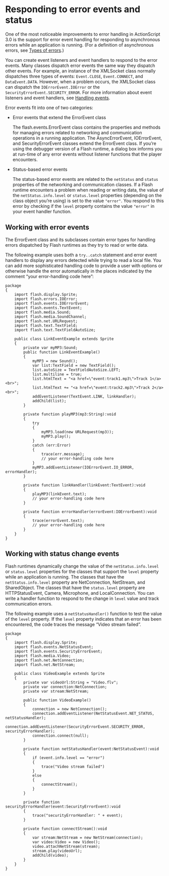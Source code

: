 # Responding to error events and status

<div>

One of the most noticeable improvements to error handling in
ActionScript 3.0 is the support for error event handling for responding
to asynchronous errors while an application is running. (For a
definition of asynchronous errors, see [Types of errors](./types-of-errors.md).)

You can create event listeners and event handlers to respond to the
error events. Many classes dispatch error events the same way they
dispatch other events. For example, an instance of the XMLSocket class
normally dispatches three types of events:
`Event.CLOSE`,
`Event.CONNECT`, and
`DataEvent.DATA`. However, when a problem
occurs, the XMLSocket class can dispatch the
`IOErrorEvent.IOError` or the
`SecurityErrorEvent.SECURITY_ERROR`. For
more information about event listeners and event handlers, see [Handling events](../handling-events/index.md).

Error events fit into one of two categories:

- Error events that extend the ErrorEvent class

  The flash.events.ErrorEvent class contains the properties and
  methods for managing errors related to networking and communication
  operations in a running application. The AsyncErrorEvent,
  IOErrorEvent, and SecurityErrorEvent classes extend the ErrorEvent
  class. If you’re using the debugger version of a Flash runtime, a
  dialog box informs you at run-time of any error events without
  listener functions that the player encounters.

- Status-based error events

  The status-based error events are related to the
  `netStatus` and
  `status` properties of the networking
  and communication classes. If a Flash runtime encounters a problem
  when reading or writing data, the value of the
  `netStatus.info.level` or
  `status.level` properties (depending
  on the class object you’re using) is set to the value
  `"error"`. You respond to this error
  by checking if the `level` property
  contains the value `"error"` in your
  event handler function.

</div>

<div>

## Working with error events

<div>

The ErrorEvent class and its subclasses contain error types for handling
errors dispatched by Flash runtimes as they try to read or write data.

The following example uses both a
`try..catch` statement and error event
handlers to display any errors detected while trying to read a local
file. You can add more sophisticated handling code to provide a user
with options or otherwise handle the error automatically in the places
indicated by the comment “your error-handling code here”:

    package
    {
        import flash.display.Sprite;
        import flash.errors.IOError;
        import flash.events.IOErrorEvent;
        import flash.events.TextEvent;
        import flash.media.Sound;
        import flash.media.SoundChannel;
        import flash.net.URLRequest;
        import flash.text.TextField;
        import flash.text.TextFieldAutoSize;

        public class LinkEventExample extends Sprite
        {
            private var myMP3:Sound;
            public function LinkEventExample()
            {
                myMP3 = new Sound();
                var list:TextField = new TextField();
                list.autoSize = TextFieldAutoSize.LEFT;
                list.multiline = true;
                list.htmlText = "<a href=\"event:track1.mp3\">Track 1</a><br>";
                list.htmlText += "<a href=\"event:track2.mp3\">Track 2</a><br>";
                addEventListener(TextEvent.LINK, linkHandler);
                addChild(list);
            }

            private function playMP3(mp3:String):void
            {
                try
                {
                    myMP3.load(new URLRequest(mp3));
                    myMP3.play();
                }
                catch (err:Error)
                {
                    trace(err.message);
                    // your error-handling code here
                }
                myMP3.addEventListener(IOErrorEvent.IO_ERROR, errorHandler);
            }

            private function linkHandler(linkEvent:TextEvent):void
            {
                playMP3(linkEvent.text);
                // your error-handling code here
            }

            private function errorHandler(errorEvent:IOErrorEvent):void
            {
                trace(errorEvent.text);
                // your error-handling code here
            }
        }
    }

</div>

</div>

<div>

## Working with status change events

<div>

Flash runtimes dynamically change the value of the
`netStatus.info.level` or
`status.level` properties for the classes
that support the `level` property while an
application is running. The classes that have the
`netStatus.info.level` property are
NetConnection, NetStream, and SharedObject. The classes that have the
`status.level` property are
HTTPStatusEvent, Camera, Microphone, and LocalConnection. You can write
a handler function to respond to the change in
`level` value and track communication
errors.

The following example uses a
`netStatusHandler()` function to test the
value of the `level` property. If the
`level` property indicates that an error
has been encountered, the code traces the message “Video stream failed”.

    package
    {
        import flash.display.Sprite;
        import flash.events.NetStatusEvent;
        import flash.events.SecurityErrorEvent;
        import flash.media.Video;
        import flash.net.NetConnection;
        import flash.net.NetStream;

        public class VideoExample extends Sprite
        {
            private var videoUrl:String = "Video.flv";
            private var connection:NetConnection;
            private var stream:NetStream;

            public function VideoExample()
            {
                connection = new NetConnection();
                connection.addEventListener(NetStatusEvent.NET_STATUS, netStatusHandler);
                connection.addEventListener(SecurityErrorEvent.SECURITY_ERROR, securityErrorHandler);
                connection.connect(null);
            }

            private function netStatusHandler(event:NetStatusEvent):void
            {
                if (event.info.level == "error")
                {
                    trace("Video stream failed")
                }
                else
                {
                    connectStream();
                }
            }

            private function securityErrorHandler(event:SecurityErrorEvent):void
            {
                trace("securityErrorHandler: " + event);
            }

            private function connectStream():void
            {
                var stream:NetStream = new NetStream(connection);
                var video:Video = new Video();
                video.attachNetStream(stream);
                stream.play(videoUrl);
                addChild(video);
            }
        }
    }

</div>

</div>
